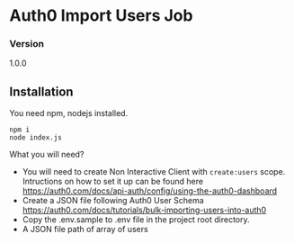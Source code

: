 # Auth0 Import Users Job

### Version

1.0.0

## Installation

You need npm, nodejs installed.

```
npm i
node index.js
```

What you will need?
* You will need to create Non Interactive Client with `create:users` scope. Intructions on how to set it up can be found here https://auth0.com/docs/api-auth/config/using-the-auth0-dashboard
* Create a JSON file following Auth0 User Schema https://auth0.com/docs/tutorials/bulk-importing-users-into-auth0
* Copy the .env.sample to .env file in the project root directory.
* A JSON file path of array of users

